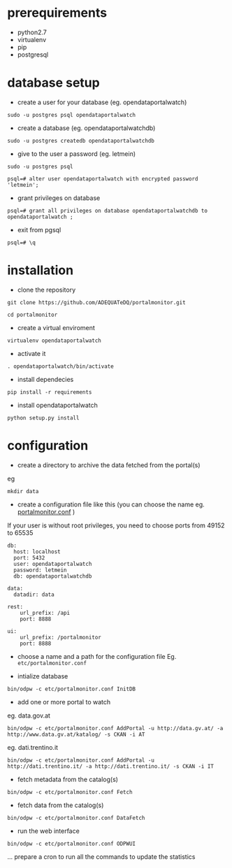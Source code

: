# prerequirements
- python2.7 
- virtualenv
- pip
- postgresql

# database setup
- create a user for your database (eg. opendataportalwatch)

`sudo -u postgres psql opendataportalwatch`

- create a database (eg. opendataportalwatchdb)

`sudo -u postgres createdb opendataportalwatchdb`

- give to the user a password (eg. letmein)

`sudo -u postgres psql`

`psql=# alter user opendataportalwatch with encrypted password 'letmein';`

- grant privileges on database

`psql=# grant all privileges on database opendataportalwatchdb to opendataportalwatch ;`

- exit from pgsql

`psql=# \q`

# installation
- clone the repository

`git clone https://github.com/ADEQUATeDQ/portalmonitor.git`

`cd portalmonitor`

- create a virtual enviroment

`virtualenv opendataportalwatch`

- activate it 

`. opendataportalwatch/bin/activate`

- install dependecies

`pip install -r requirements`

- install opendataportalwatch

`python setup.py install`

# configuration
- create a directory to archive the data fetched from the portal(s)

eg

`mkdir data`

- create a configuration file like this (you can choose the name eg. [portalmonitor.conf](https://raw.githubusercontent.com/ADEQUATeDQ/portalmonitor/master/dockerize/portalwatch/portalmonitor.conf) )

If your user is without root privileges, you need to choose ports from 49152 to 65535
```
db:
  host: localhost
  port: 5432
  user: opendataportalwatch
  password: letmein
  db: opendataportalwatchdb

data:
  datadir: data

rest:
    url_prefix: /api
    port: 8888

ui:
    url_prefix: /portalmonitor
    port: 8888
```
- choose a name and a path for the configuration file 
Eg. `etc/portalmonitor.conf`

- intialize database

``bin/odpw -c etc/portalmonitor.conf InitDB``

- add one or more portal to watch

eg. data.gov.at

``bin/odpw -c etc/portalmonitor.conf AddPortal -u http://data.gv.at/ -a http://www.data.gv.at/katalog/ -s CKAN -i AT``

eg. dati.trentino.it

``bin/odpw -c etc/portalmonitor.conf AddPortal -u http://dati.trentino.it/ -a http://dati.trentino.it/ -s CKAN -i IT``

- fetch metadata from the catalog(s)

``bin/odpw -c etc/portalmonitor.conf Fetch``

- fetch data from the catalog(s)

``bin/odpw -c etc/portalmonitor.conf DataFetch``

- run the web interface

``bin/odpw -c etc/portalmonitor.conf ODPWUI``

... prepare a cron to run all the commands to update the statistics

